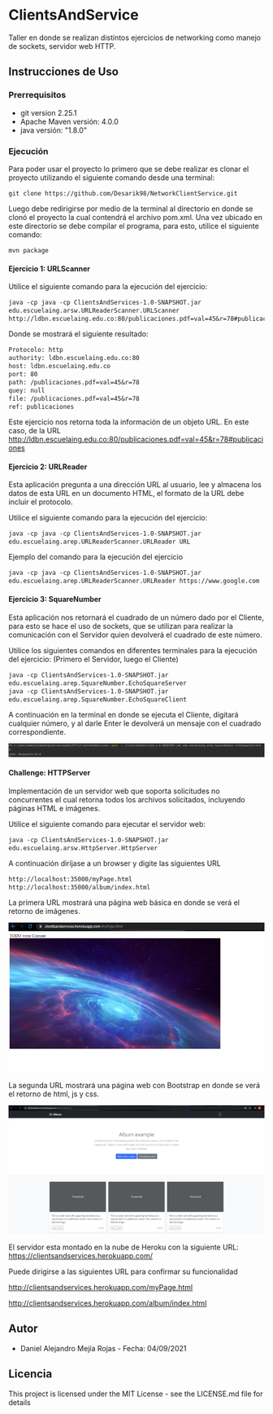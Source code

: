 # ClientsAndService
Taller en donde se realizan distintos ejercicios de networking como manejo de sockets, servidor web HTTP.
## Instrucciones de Uso
### Prerrequisitos
* git version 2.25.1
* Apache Maven versión: 4.0.0
* java versión: "1.8.0"
### Ejecución
Para poder usar el proyecto lo primero que se debe realizar es clonar el proyecto utilizando el siguiente comando desde una terminal:
```
git clone https://github.com/Desarik98/NetworkClientService.git
```
Luego debe redirigirse por medio de la terminal al directorio en donde se clonó el proyecto la cual contendrá el archivo pom.xml.
Una vez ubicado en este directorio se debe compilar el programa, para esto, utilice el siguiente comando:
```
mvn package
```
#### Ejercicio 1: URLScanner
Utilice el siguiente comando para la ejecución del ejercicio:
```
java -cp java -cp ClientsAndServices-1.0-SNAPSHOT.jar edu.escuelaing.arsw.URLReaderScanner.URLScanner http://ldbn.escuelaing.edu.co:80/publicaciones.pdf=val=45&r=78#publicaciones
```
Donde se mostrará el siguiente resultado:
```
Protocolo: http
authority: ldbn.escuelaing.edu.co:80
host: ldbn.escuelaing.edu.co
port: 80
path: /publicaciones.pdf=val=45&r=78
quey: null
file: /publicaciones.pdf=val=45&r=78
ref: publicaciones
```
Este ejercicio nos retorna toda la información de un objeto URL. En este caso, de la URL http://ldbn.escuelaing.edu.co:80/publicaciones.pdf=val=45&r=78#publicaciones
#### Ejercicio 2: URLReader
Esta aplicación pregunta a una dirección URL al usuario, lee y almacena los datos de esta URL en un documento HTML, el formato de la URL debe incluir el protocolo.

Utilice el siguiente comando para la ejecución del ejercicio:
```
java -cp java -cp ClientsAndServices-1.0-SNAPSHOT.jar edu.escuelaing.arep.URLReaderScanner.URLReader URL
```
Ejemplo del comando para la ejecución del ejercicio
```
java -cp java -cp ClientsAndServices-1.0-SNAPSHOT.jar edu.escuelaing.arep.URLReaderScanner.URLReader https://www.google.com
```

#### Ejercicio 3: SquareNumber
Esta aplicación nos retornará el cuadrado de un número dado por el Cliente, para esto se hace el uso de sockets, que se utilizan para realizar la comunicación con el Servidor quien devolverá el cuadrado de este número.

Utilice los siguientes comandos en diferentes terminales para la ejecución del ejercicio:
(Primero el Servidor, luego el Cliente)
```
java -cp ClientsAndServices-1.0-SNAPSHOT.jar edu.escuelaing.arep.SquareNumber.EchoSquareServer
java -cp ClientsAndServices-1.0-SNAPSHOT.jar edu.escuelaing.arep.SquareNumber.EchoSquareClient
```
A continuación en la terminal en donde se ejecuta el Cliente, digitará cualquier número, y al darle Enter le devolverá un mensaje con el cuadrado correspondiente.

![SquareAnswer](Images/SquareAnswer.png)

#### Challenge: HTTPServer
Implementación de un servidor web que soporta solicitudes no concurrentes el cual retorna todos los archivos solicitados, incluyendo páginas HTML e imágenes.

Utilice el siguiente comando para ejecutar el servidor web:
```
java -cp ClientsAndServices-1.0-SNAPSHOT.jar edu.escuelaing.arsw.HttpServer.HttpServer
```
A continuación diríjase a un browser y digite las siguientes URL
```
http://localhost:35000/myPage.html
http://localhost:35000/album/index.html
```
La primera URL mostrará una página web básica en donde se verá el retorno de imágenes.

![MyPage](Images/MyPage.png)

La segunda URL mostrará una página web con Bootstrap en donde se verá el retorno de html, js y css.

![Index](Images/Index.png)

El servidor esta montado en la nube de Heroku con la siguiente URL: https://clientsandservices.herokuapp.com/

Puede dirigirse a las siguientes URL para confirmar su funcionalidad

http://clientsandservices.herokuapp.com/myPage.html

http://clientsandservices.herokuapp.com/album/index.html


## Autor
* Daniel Alejandro Mejía Rojas - Fecha: 04/09/2021
## Licencia
This project is licensed under the MIT License - see the LICENSE.md file for details
